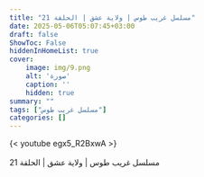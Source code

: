 ```yaml
---
title: "مسلسل غريب طوس | ولاية عشق | الحلقة 21"
date: 2025-05-06T05:07:45+03:00
draft: false
ShowToc: False
hiddenInHomeList: true
cover:
    image: img/9.png
    alt: 'صورة'
    caption: ''
    hidden: true
summary: ""
tags: ["مسلسل غريب طوس"]
categories: []
---
```


{< youtube egx5_R2BxwA >}  
<br>
مسلسل غريب طوس | ولاية عشق | الحلقة 21
